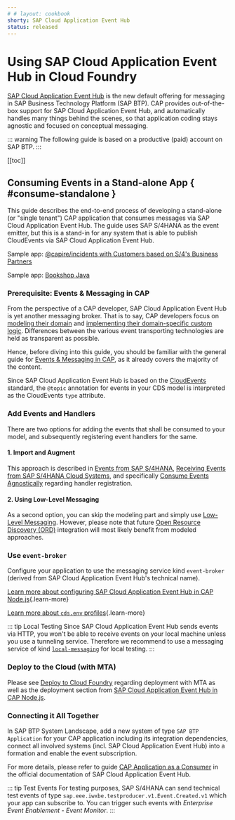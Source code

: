 ```yaml
---
# # layout: cookbook
shorty: SAP Cloud Application Event Hub
status: released
---
```


<script setup>
  import { h } from 'vue'
  const X =  () => h('span', { class: 'ga',      title: 'Available' },      ['✓']   )
  const Na = () => h('i',    { class: 'na',      title: 'not applicable' }, ['n/a'] )
  const D =  () => h('i',    { class: 'prog',    title: 'in progress'  },   ['in prog.'] )
  const O =  () => h('i',    { class: 'plan',    title: 'planned'  },       ['planned'] )
</script>
<style scoped>
  .ga   { color: var(--vp-c-green-2); font-weight:900;}
  .na   { color: #aaa; font-size:90%; }
  .prog { color: var(--vp-c-green-3); font-size:90%; font-weight:500; }
  .plan { color: #089; font-size:90% }
</style>



# Using SAP Cloud Application Event Hub in Cloud Foundry

[SAP Cloud Application Event Hub](https://help.sap.com/docs/event-broker) is the new default offering for messaging in SAP Business Technology Platform (SAP BTP).
CAP provides out-of-the-box support for SAP Cloud Application Event Hub, and automatically handles many things behind the scenes, so that application coding stays agnostic and focused on conceptual messaging.

::: warning
The following guide is based on a productive (paid) account on SAP BTP.
:::

[[toc]]

<span id="eventbrokerfeaturematrix" />



## Consuming Events in a Stand-alone App { #consume-standalone }

This guide describes the end-to-end process of developing a stand-alone (or "single tenant") CAP application that consumes messages via SAP Cloud Application Event Hub.
The guide uses SAP S/4HANA as the event emitter, but this is a stand-in for any system that is able to publish CloudEvents via SAP Cloud Application Event Hub.

<div class="impl node">

Sample app: [@capire/incidents with Customers based on S/4's Business Partners](https://github.com/cap-js/incidents-app/tree/event-broker)

</div>
<div class="impl java">

Sample app: [Bookshop Java](https://github.com/SAP-samples/cloud-cap-samples-java/tree/messaging)

</div>


### Prerequisite: Events & Messaging in CAP

From the perspective of a CAP developer, SAP Cloud Application Event Hub is yet another messaging broker.
That is to say, CAP developers focus on [modeling their domain](../domain-modeling) and [implementing their domain-specific custom logic](../providing-services#custom-logic).
Differences between the various event transporting technologies are held as transparent as possible.

Hence, before diving into this guide, you should be familiar with the general guide for [Events & Messaging in CAP](../messaging/), as it already covers the majority of the content.

Since SAP Cloud Application Event Hub is based on the [CloudEvents](https://cloudevents.io/) standard, the `@topic` annotation for events in your CDS model is interpreted as the CloudEvents `type` attribute.


### Add Events and Handlers

There are two options for adding the events that shall be consumed to your model, and subsequently registering event handlers for the same.

#### 1. Import and Augment

This approach is described in [Events from SAP S/4HANA](../messaging/#events-from-sap-s-4hana), [Receiving Events from SAP S/4HANA Cloud Systems](../messaging/s4), and specifically [Consume Events Agnostically](../messaging/s4#consume-events-agnostically) regarding handler registration.

#### 2. Using Low-Level Messaging

As a second option, you can skip the modeling part and simply use [Low-Level Messaging](../messaging/s4#using-low-level-messaging).
However, please note that future [Open Resource Discovery (ORD)](https://sap.github.io/open-resource-discovery/) integration will most likely benefit from modeled approaches.


### Use `event-broker`

Configure your application to use the messaging service kind `event-broker` (derived from SAP Cloud Application Event Hub's technical name).

[Learn more about configuring SAP Cloud Application Event Hub in CAP Node.js](../../node.js/messaging#event-broker){.learn-more}

[Learn more about `cds.env` profiles](../../node.js/cds-env#profiles){.learn-more}

::: tip Local Testing
Since SAP Cloud Application Event Hub sends events via HTTP, you won't be able to receive events on your local machine unless you use a tunneling service. Therefore we recommend to use a messaging service of kind [`local-messaging`](../../node.js/messaging#local-messaging) for local testing.
:::


### Deploy to the Cloud (with MTA)

Please see [Deploy to Cloud Foundry](../deployment/to-cf) regarding deployment with MTA as well as the deployment section from [SAP Cloud Application Event Hub in CAP Node.js](../../node.js/messaging#event-broker).


### Connecting it All Together

In SAP BTP System Landscape, add a new system of type `SAP BTP Application` for your CAP application including its integration dependencies, connect all involved systems (incl. SAP Cloud Application Event Hub) into a formation and enable the event subscription.

For more details, please refer to guide [CAP Application as a Consumer](https://help.sap.com/docs/event-broker/event-broker-service-guide/cap-application-as-subscriber) in the official documentation of SAP Cloud Application Event Hub.

::: tip Test Events
For testing purposes, SAP S/4HANA can send technical test events of type `sap.eee.iwxbe.testproducer.v1.Event.Created.v1` which your app can subscribe to. You can trigger such events with _Enterprise Event Enablement - Event Monitor_.
:::


<!--The following mta.yaml snippet ensures the sequential creation of the SAP Cloud Application Event Hub and IAS service instances, as well as binds the application to both service instances with the respectively necessary configuration.-->

<!--```yaml-->
<!--ID: cap.incidents-->
<!---->
<!--modules:-->
<!--  - name: incidents-srv-->
<!--    provides:-->
<!--      - name: incidents-srv-api-->
<!--        properties:-->
<!--          url: ${default-url} #> needed in webhookUrl and home-url below-->
<!--    requires:-->
<!--      - name: incidents-event-broker-->
<!--        parameters:-->
<!--          config:-->
<!--            authentication-type: X509_IAS-->
<!--      - name: incidents-ias-->
<!--        parameters:-->
<!--          config:-->
<!--            credential-type: X509_GENERATED-->
<!--            app-identifier: cap.incidents #> any value, e.g., reuse MTA ID-->
<!---->
<!--resources:-->
<!--  - name: incidents-event-broker-->
<!--    type: org.cloudfoundry.managed-service-->
<!--    parameters:-->
<!--      service: event-broker-->
<!--      service-plan: event-connectivity-->
<!--      config:-->
<!--        # unique identifier for this event broker instance-->
<!--        # should start with own namespace (i.e., "foo.bar") and may not be longer than 15 characters-->
<!--        systemNamespace: cap.incidents-->
<!--        webhookUrl: ~{incidents-srv-api/url}/-/cds/event-broker/webhook-->
<!--    requires:-->
<!--      - name: incidents-srv-api-->
<!--  - name: incidents-ias-->
<!--    type: org.cloudfoundry.managed-service-->
<!--    requires:-->
<!--      - name: incidents-srv-api-->
<!--    processed-after:-->
<!--      # for consumed-services (cf. below), incidents-event-broker must already exist-->
<!--      # -> ensure incidents-ias is created after incidents-event-broker-->
<!--      - incidents-event-broker-->
<!--    parameters:-->
<!--      service: identity-->
<!--      service-plan: application-->
<!--      config:-->
<!--        consumed-services:-->
<!--          - service-instance-name: incidents-event-broker-->
<!--        display-name: cap.incidents #> any value, e.g., reuse MTA ID-->
<!--        home-url: ~{incidents-srv-api/url}-->
<!--```-->
<!---->
<!--Please note that the mta.yaml snippet above is based on the sample app [@capire/incidents](https://github.com/cap-js/incidents-app/tree/event-broker), i.e., ID, module, and resource names are taken from this context and need to be adjusted.-->
<!---->
<!--The full `mta.yaml` of the sample application can be found [here](https://github.com/cap-js/incidents-app/blob/event-broker/mta.yaml).-->


<!--
- Should not be part of the guide, but rather a link to their documentation
- Test events are not treated differently, if you want to test your app, trigger an event for which you already declared integration dependencies


### End-to-End Test

You can conduct an end-to-end test of your finalized setup by executing the following steps.

#### 1. Add Integration Dependency

In BTP Cockpit &rarr; System Landscape, navigate to the system that represents your CAP application.
Add an _Integration Dependency_ using the _Simplified Business Eventing Template_ for _Event Type_ `sap.eee.iwxbe.testproducer.v1.Event.Created.v1` and _Publishing System Namespace_ `sap.s4` as shown in the following screenshot.

![Integration Dependency for Test Event](assets/event-broker-test-integration-dependency.png)

#### 2. Activate Event Subscription

In SAP Cloud Application Event Hub Application, activate the subscription for the added integration dependency (cf. [Enabling SAP Event Subscriptions](https://help.sap.com/docs/event-broker/event-broker-service-guide/enable-subscriptions)).

#### 3. Trigger Test Event

In S/4HANA Cloud, navigate to application _Enterprise Event Enablement - Event Monitor_ and navigate into the channel you created during setup.
On the top right, press button _Produce Test Event_.
This will add an entry in the list of _Outbound Events_ with topic `na/na/na/ce/sap/eee/iwxbe/testproducer/v1/Event/Created/v1` and, eventually, status _Acknowledged_.

#### 4. Check Application Logs

In the application logs of your CAP application, check for a log entry noting the successful event reception as shown in the following screenshot.

![Log Entry for Test Event](assets/event-broker-test-log-entry.png)

-->


<!-- TODO

### Hybrid Testing

Possible? If yes, how?

-->



<span id="eventbrokersaasconsuming" />

<span id="eventbrokersaaspublishing" />
